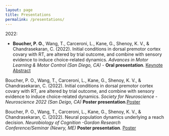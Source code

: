 ```yaml
---
layout: page
title: Presentations
permalink: /presentations/
---
```

2022: 

* **Boucher, P. O.**, Wang, T., Carceroni, L., Kane, G., Shenoy, K. V., & Chandrasekaran, C. (2022). Initial conditions in dorsal premotor cortex covary with RT, are altered by trial outcome, and combine with sensory evidence to induce choice-related dynamics.  *Advances in Motor Learning & Motor Control (San Diego, CA)* - **Oral presentation**.
[Keynote](/pdfs/Boucher2022_MLMCtalk.key) [Abstract](/pdfs/Boucher2022_MLMCabstract.pdf)

Boucher, P. O., Wang, T., Carceroni, L., Kane, G., Shenoy, K. V., & Chandrasekaran, C. (2022). Initial conditions in dorsal premotor cortex covary with RT, are altered by trial outcome, and combine with sensory evidence to induce choice-related dynamics. *Society for Neuroscience*
*- Neuroscience 2022 (San Deigo, CA)*  **Poster presentation**.[Poster](/pdfs/Boucher2022_SFNposter.pdf)

Boucher, P. O., Wang, T., Carceroni, L., Kane, G., Shenoy, K. V., & Chandrasekaran, C. (2022). Neural population dynamics underlying a reach decision. *Neurobiology of Cognition -Gordon Research Conference/Seminar (Newry, ME)* **Poster presentation**. [Poster](/pdfs/Boucher2022_GRS-GRC_Poster.pdf) 

